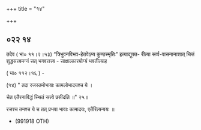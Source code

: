 +++
title = "१४"

+++


## ०२२ १४
तदेव ( भा० ११।२।५३) “त्रिभुवनविभव-हेतवेऽप्य कुण्ठस्मृतिः" इत्याद्युक्त- रीत्या सर्व्व-वासनानाशात् चित्तं शुद्धसत्त्वमग्नं सत् भगवत्तत्त्व - साक्षात्कारयोग्यं भवतीत्याह 

( भा० ११२।१६ ) - 

(१४) " तदा रजस्तमोभावाः कामलोभादयश्च ये । 

चेत एतैरनाविद्धं स्थितं सत्त्वे प्रसीदति ॥" २५॥ 

रजश्च तमश्च ये च तत् प्रभवा भावाः कामादयः, एतैरित्यन्वयः ॥ 

- (991918 OTH) 
